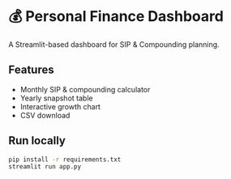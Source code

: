 # 💰 Personal Finance Dashboard

A Streamlit-based dashboard for SIP & Compounding planning.

## Features
- Monthly SIP & compounding calculator
- Yearly snapshot table
- Interactive growth chart
- CSV download

## Run locally
```bash
pip install -r requirements.txt
streamlit run app.py
